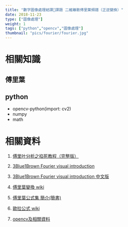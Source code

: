 ```yaml
---
title: "數字圖像處理結課課題 二維離散傅里葉頻譜（正逆變換）"
date: 2018-11-23
type: ["圖像處理"]
weight: 1
tags: ["python","opencv","圖像處理"]
thumbnail: "pics/fourier/fourier.jpg"
---
```


# 相關知識
## 傅里葉
## python
- opencv-python(import: cv2)
- numpy
- math


# 相關資料

1. [傅里叶分析之掐死教程（完整版）](http://gr.xjtu.edu.cn/c/document_library/get_file?p_l_id=1722675&folderId=2083076&name=DLFE-58002.pdf)

2. [3Blue1Brown Fourier visual introduction](https://www.youtube.com/watch?v=spUNpyF58BY)

3. [3Blue1Brown Fourier visual introduction 中文版](https://www.bilibili.com/video/av19141078)

4. [傅里葉變換 wiki](https://www.wikiwand.com/en/Fourier_transform)

5. [傅里葉公式集 簡介(簡書)](https://www.jianshu.com/p/7dfe02fa34a9)

6. [歐拉公式 wiki](https://www.wikiwand.com/zh/%E6%AC%A7%E6%8B%89%E5%85%AC%E5%BC%8F)

7. [opencv及相關資料](http://wiki.opencv.org.cn/index.php/%E9%A6%96%E9%A1%B5)

